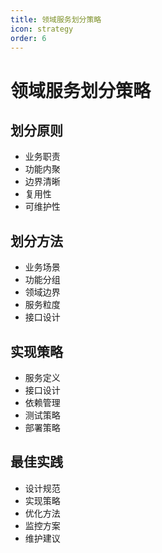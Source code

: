 ```yaml
---
title: 领域服务划分策略
icon: strategy
order: 6
---
```


# 领域服务划分策略

## 划分原则
- 业务职责
- 功能内聚
- 边界清晰
- 复用性
- 可维护性

## 划分方法
- 业务场景
- 功能分组
- 领域边界
- 服务粒度
- 接口设计

## 实现策略
- 服务定义
- 接口设计
- 依赖管理
- 测试策略
- 部署策略

## 最佳实践
- 设计规范
- 实现策略
- 优化方法
- 监控方案
- 维护建议
